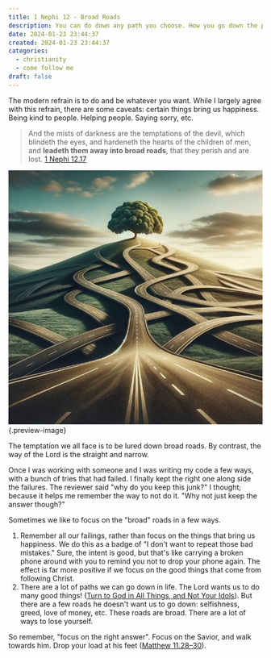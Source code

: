 ```yaml
---
title: 1 Nephi 12 - Broad Roads
description: You can do down any path you choose. How you go down the path matters.
date: 2024-01-23 23:44:37
created: 2024-01-23 23:44:37
categories:
  - christianity
  - come follow me
draft: false
---
```

The modern refrain is to do and be whatever you want. While I largely agree with this refrain, there are some caveats: certain things bring us happiness. Being kind to people. Helping people. Saying sorry, etc. 

> And the mists of darkness are the temptations of the devil, which blindeth the eyes, and hardeneth the hearts of the children of men, and **leadeth them away into broad roads**, that they perish and are lost.
> [1 Nephi 12.17](../scriptures/1-nephi-12.17)

![All the roads we can take can confuse us. Instead, we can focus on where we're heading](../img/dalle-image-a-hill-with-a-tree-at-the-top-a-lot-of-broad-roads-at-the-base-of-the-hill-heading-down-strange-paths.jpeg){.preview-image}

The temptation we all face is to be lured down broad roads. By contrast, the way of the Lord is the straight and narrow. 

Once I was working with someone and I was writing my code a few ways, with a bunch of tries that had failed. I finally kept the right one along side the failures. The reviewer said "why do you keep this junk?" I thought; because it helps me remember the way to not do it. "Why not just keep the answer though?"

Sometimes we like to focus on the "broad" roads in a few ways. 

1. Remember all our failings, rather than focus on the things that bring us happiness. We do this as a badge of "I don't want to repeat those bad mistakes." Sure, the intent is good, but that's like carrying a broken phone around with you to remind you not to drop your phone again. The effect is far more positive if we focus on the good things that come from following Christ. 
2. There are a lot of paths we can go down in life. The Lord wants us to do many good things! ([Turn to God in All Things, and Not Your Idols](turn-to-god-not-your-idols.md)). But there are a few roads he doesn't want us to go down: selfishness, greed, love of money, etc. These roads are broad. There are a lot of ways to lose yourself. 

So remember, "focus on the right answer". Focus on the Savior, and walk towards him. Drop your load at his feet ([Matthew 11.28–30](../scriptures/matthew-11.28-30.md)).